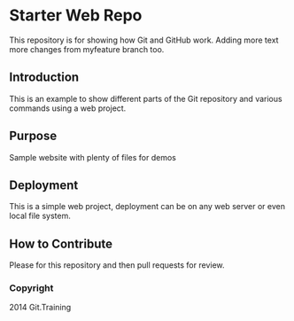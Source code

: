 # Starter Web Repo

This repository is for showing how Git and GitHub work. Adding more text
more changes from myfeature branch too.

## Introduction

This is an example to show different parts of the Git repository and various commands using a web project.

## Purpose

Sample website with plenty of files for demos

## Deployment

This is a simple web project, deployment can be on any web server or even local file system. 

## How to Contribute

Please for this repository and then pull requests for review.

### Copyright
2014 Git.Training